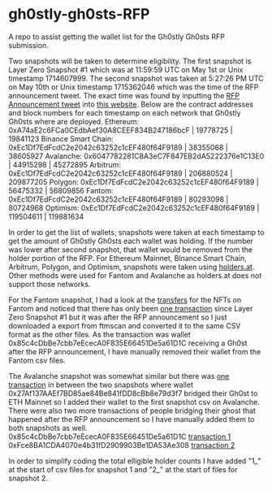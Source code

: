 # gh0stly-gh0sts-RFP
A repo to assist getting the wallet list for the Gh0stly Gh0sts RFP submission.

Two snapshots will be taken to determine eligibility. The first snapshot is Layer Zero Snapshot #1 which was at 11:59:59 UTC on May 1st or Unix timestamp 1714607999. The second snapshot was taken at 5:27:26 PM UTC on May 10th or Unix timestamp 1715362046 which was the time of the RFP announcement tweet. The exact time was found by inputting the [RFP Announcement tweet](https://twitter.com/LayerZero_Labs/status/1788984201930301901) into [this website](https://oduwsdl.github.io/tweetedat/).
Below are the contract addresses and block numbers for each timestamp on each network that Gh0stly Gh0sts where are deployed.
Ethereum: 0xA74aE2c6FCa0CEdbAef30A8CEEF834B247186bcF | 19778725 | 19841123
Binance Smart Chain: 0xEc1Df7EdFcdC2e2042c63252c1cEF480f64F9189 | 38355068 | 38605927
Avalanche: 0x6047782281C8A3eC7F847EB2dA5222376e1C13E0 | 44915298 | 45272895
Arbitrum: 0xEc1Df7EdFcdC2e2042c63252c1cEF480f64F9189 | 206880524 | 209877205
Polygon: 0xEc1Df7EdFcdC2e2042c63252c1cEF480f64F9189 | 56475332 | 56809856
Fantom: 0xEc1Df7EdFcdC2e2042c63252c1cEF480f64F9189 | 80293098 | 80724968
Optimism: 0xEc1Df7EdFcdC2e2042c63252c1cEF480f64F9189 | 119504611 | 119881634

In order to get the list of wallets, snapshots were taken at each timestamp to get the amount of Gh0stly Gh0sts each wallet was holding. If the number was lower after second snapshot, that wallet would be removed from the holder portion of the RFP. For Ethereum Mainnet, Binance Smart Chain, Arbitrum, Polygon, and Optimism, snapshots were taken using [holders.at](https://holders.at/). Other methods were used for Fantom and Avalanche as holders.at does not support those networks.

For the Fantom snapshot, I had a look at the [transfers](https://ftmscan.com/token/0xEc1Df7EdFcdC2e2042c63252c1cEF480f64F9189) for the NFTs on Fantom and noticed that there has only been [one transaction](https://ftmscan.com/tx/0xbb242a587866d9592bf0525a2fc8858e07df7e39e217c17d8c6c4149aedbb889) since Layer Zero Snapshot #1 but it was after the RFP announcement so I just downloaded a export from ftmscan and converted it to the same CSV format as the other files. As the transaction was wallet 0x85c4cDbBe7cbb7eEcecA0F835E66451De5a61D1C receiving a Gh0st after the RFP announcement, I have manually removed their wallet from the Fantom csv files.

The Avalanche snapshot was somewhat similar but there was [one transaction](https://snowtrace.io/tx/0x4282ce5db849246db197faa0a7386f36ca19a34807ddfedea1e545e397f5f9cf?chainId=43114) in between the two snapshots where wallet 0x27Af137AAEf7BD85ae84Be841fDD8cBb8e79d3f7 bridged their Gh0st to ETH Mainnet so I added their wallet to the first snapshot csv on Avalanche. There were also two more transactions of people bridging their ghost that happened after the RFP announcement so I have manually added them to both snapshots as well. 
0x85c4cDbBe7cbb7eEcecA0F835E66451De5a61D1C [transaction 1](https://snowtrace.io/tx/0x4c04bb9dce96b489866d1469e809db0958671d9973690d51433f198f212eefef?chainId=43114)
0xFce8BA1CDA4070e4b31fD2909903Be1DA53Ae308 [transaction 2](https://snowtrace.io/tx/0x3d899c0ae8df17be8474feb58d1fff65bf7a873c5b505ccca2e218450b764245?chainId=43114)

In order to simplify coding the total elligible holder counts I have added "1_" at the start of csv files for snapshot 1 and "2_" at the start of files for snapshot 2.